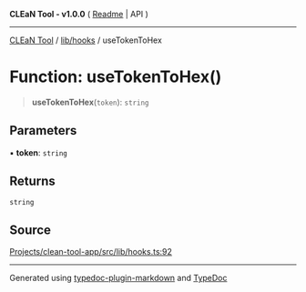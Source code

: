 **CLEaN Tool - v1.0.0** ( [Readme](../../../README.md) \| API )

***

[CLEaN Tool](../../../modules.md) / [lib/hooks](../README.md) / useTokenToHex

# Function: useTokenToHex()

> **useTokenToHex**(`token`): `string`

## Parameters

▪ **token**: `string`

## Returns

`string`

## Source

[Projects/clean-tool-app/src/lib/hooks.ts:92](https://github.com/yuckyh/clean-tool-app/)

***

Generated using [typedoc-plugin-markdown](https://www.npmjs.com/package/typedoc-plugin-markdown) and [TypeDoc](https://typedoc.org/)
